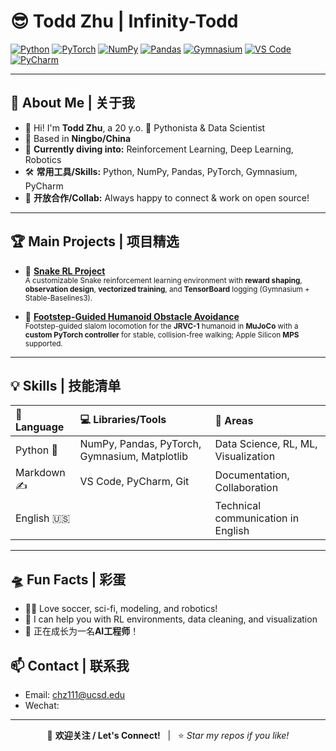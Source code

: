# 😎 Todd Zhu | Infinity-Todd

[![Python](https://img.shields.io/badge/Python-3776AB?style=flat&logo=python&logoColor=white)](https://www.python.org/)
[![PyTorch](https://img.shields.io/badge/PyTorch-EE4C2C?style=flat&logo=pytorch&logoColor=white)](https://pytorch.org/)
[![NumPy](https://img.shields.io/badge/NumPy-013243?style=flat&logo=numpy&logoColor=white)](https://numpy.org/)
[![Pandas](https://img.shields.io/badge/Pandas-150458?style=flat&logo=pandas&logoColor=white)](https://pandas.pydata.org/)
[![Gymnasium](https://img.shields.io/badge/Gymnasium-ffcc00?style=flat&logo=OpenAI&logoColor=black)](https://www.gymlibrary.dev/)
[![VS Code](https://img.shields.io/badge/VS%20Code-007ACC?style=flat&logo=visualstudiocode&logoColor=white)](https://code.visualstudio.com/)
[![PyCharm](https://img.shields.io/badge/PyCharm-000000?style=flat&logo=pycharm&logoColor=white)](https://www.jetbrains.com/pycharm/)

---
## 🚀 About Me | 关于我

- 👋 Hi! I'm **Todd Zhu**, a 20 y.o. 🐍 Pythonista & Data Scientist
- 📍 Based in **Ningbo/China**
- 🧠 **Currently diving into:** Reinforcement Learning, Deep Learning, Robotics
- 🛠️ **常用工具/Skills:** Python, NumPy, Pandas, PyTorch, Gymnasium, PyCharm
- 🔭 **开放合作/Collab:** Always happy to connect & work on open source!

---

## 🏆 Main Projects | 项目精选

- 🐍 [**Snake RL Project**](https://github.com/Infinity-Todd/snake-rl)  
  <sub>A customizable Snake reinforcement learning environment with **reward shaping**, **observation design**, **vectorized training**, and **TensorBoard** logging (Gymnasium + Stable-Baselines3).</sub>

- 🤖 [**Footstep-Guided Humanoid Obstacle Avoidance**](https://github.com/Infinity-Todd/Footstep-Guided-Humanoid-Obstacle-Avoidance)  
  <sub>Footstep-guided slalom locomotion for the **JRVC-1** humanoid in **MuJoCo** with a **custom PyTorch controller** for stable, collision-free walking; Apple Silicon **MPS** supported.</sub>
---
## 💡 Skills | 技能清单

| 🚩 Language  |  💻 Libraries/Tools     | 🧩 Areas         |
| :----------- | :--------------------- | :-------------- |
| Python 🐍    | NumPy, Pandas, PyTorch, Gymnasium, Matplotlib | Data Science, RL, ML, Visualization |
| Markdown ✍️  | VS Code, PyCharm, Git  |  Documentation, Collaboration |
| English 🇺🇸  |                        | Technical communication in English |

---

## 🛸 Fun Facts | 彩蛋

- 🚴‍♂️ Love soccer, sci-fi, modeling, and robotics!
- 💬 I can help you with RL environments, data cleaning, and visualization
- 🌱 正在成长为一名**AI工程师**！

## 📫 Contact | 联系我

- Email: [chz111@ucsd.edu](mailto:chz111@eucsd.edu)
- Wechat:

---

<div align="center">
  
  👋 **欢迎关注 / Let's Connect!** &nbsp; | &nbsp; ⭐️ _Star my repos if you like!_  

</div>


